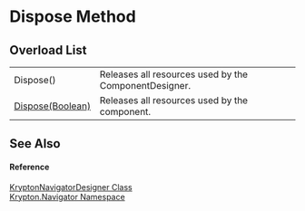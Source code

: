 # Dispose Method


## Overload List
<table>
<tr>
<td>Dispose()</td>
<td>Releases all resources used by the ComponentDesigner.</td></tr>
<tr>
<td><a href="42334728-80a1-dc51-e25b-84ffd215ab7f.md">Dispose(Boolean)</a></td>
<td>Releases all resources used by the component.</td></tr>
</table>

## See Also


#### Reference
<a href="b6d360d2-1f72-be86-7025-a1560a1afbb2.md">KryptonNavigatorDesigner Class</a>  
<a href="a21ac074-d119-3dc6-bd1c-d3a12c0128bc.md">Krypton.Navigator Namespace</a>  
